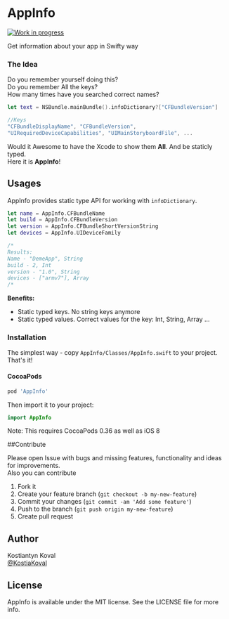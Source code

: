 AppInfo
=====
[![Work in progress](https://img.shields.io/badge/status-work%20in%20progress-blue.svg)](https://github.com/kostiakoval/AppInfo)

Get information about your app in Swifty way

### The Idea

Do you remember yourself doing this?  
Do you remember All the keys?  
How many times have you searched correct names?

```swift
let text = NSBundle.mainBundle().infoDictionary?["CFBundleVersion"]

//Keys
"CFBundleDisplayName", "CFBundleVersion",
"UIRequiredDeviceCapabilities", "UIMainStoryboardFile", ...
```
Would it Awesome to have the Xcode to show them **All**. And be staticly typed.  
Here it is **AppInfo**!
 
## Usages

AppInfo provides static type API for working with `infoDictionary`.

```swift
let name = AppInfo.CFBundleName 
let build = AppInfo.CFBundleVersion
let version = AppInfo.CFBundleShortVersionString
let devices = AppInfo.UIDeviceFamily

/*
Results:
Name - "DemeApp", String
build - 2, Int
version - "1.0", String
devices - ["armv7"], Array
/*
```

**Benefits:**

- Static typed keys. No string keys anymore
- Static typed values. Correct values for the key: Int, String, Array ...


### Installation

The simplest way - copy `AppInfo/Classes/AppInfo.swift` to your project. That's it!

#### CocoaPods

```ruby
pod 'AppInfo'
```
Then import it to your project:
```swift
import AppInfo
```

Note: This requires CocoaPods 0.36 as well as iOS 8 


##Contribute

Please open Issue with bugs and missing features, functionality and ideas for improvements.   
Also you can contribute

1. Fork it
2. Create your feature branch (`git checkout -b my-new-feature`)
3. Commit your changes (`git commit -am 'Add some feature'`)
4. Push to the branch (`git push origin my-new-feature`)
5. Create pull request

## Author

Kostiantyn Koval  
[@KostiaKoval](https://twitter.com/KostiaKoval)

## License

AppInfo is available under the MIT license. See the LICENSE file for more info.
